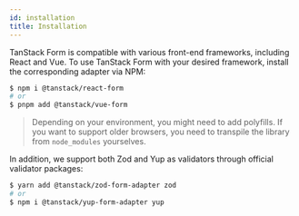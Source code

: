 ```yaml
---
id: installation
title: Installation
---
```


TanStack Form is compatible with various front-end frameworks, including React and Vue. To use TanStack Form with your desired framework, install the corresponding adapter via NPM:

```bash
$ npm i @tanstack/react-form
# or
$ pnpm add @tanstack/vue-form
```

> Depending on your environment, you might need to add polyfills. If you want to support older browsers, you need to transpile the library from `node_modules` yourselves.

In addition, we support both Zod and Yup as validators through official validator packages:

```bash
$ yarn add @tanstack/zod-form-adapter zod
# or
$ npm i @tanstack/yup-form-adapter yup
```
